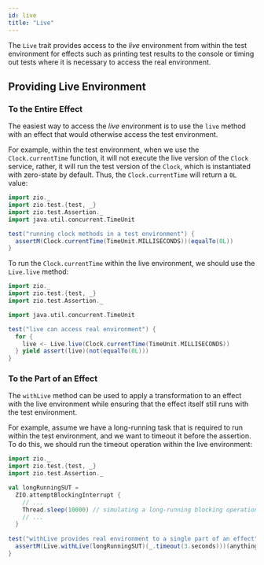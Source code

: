 ```yaml
---
id: live
title: "Live"
---
```


The `Live` trait provides access to the _live_ environment from within the test environment for effects such as printing test results to the console or timing out tests where it is necessary to access the real environment.

## Providing Live Environment 

### To the Entire Effect

The easiest way to access the _live_ environment is to use the `live` method with an effect that would otherwise access the test environment.

For example, within the test environment, when we use the `Clock.currentTime` function, it will not execute the live version of the `Clock` service, rather, it will run the test version of the `Clock`, which is instantiated with zero-state by default. Thus, the `Clock.currentTime` will return a `0L` value:

```scala mdoc:compile-only
import zio._
import zio.test.{test, _}
import zio.test.Assertion._
import java.util.concurrent.TimeUnit

test("running clock methods in a test environment") {
  assertM(Clock.currentTime(TimeUnit.MILLISECONDS))(equalTo(0L)) 
}
```

To run the `Clock.currentTime` within the live environment, we should use the `Live.live` method:

```scala mdoc:compile-only
import zio._
import zio.test.{test, _}
import zio.test.Assertion._

import java.util.concurrent.TimeUnit

test("live can access real environment") {
  for {
    live <- Live.live(Clock.currentTime(TimeUnit.MILLISECONDS))
  } yield assert(live)(not(equalTo(0L)))
}
```

### To the Part of an Effect

The `withLive` method can be used to apply a transformation to an effect with the live environment while ensuring that the effect itself still runs with the test environment.

For example, assume we have a long-running task that is required to run within the test environment, and we want to timeout it before the assertion. To do this, we should run the timeout operation within the live environment:

```scala mdoc:compile-only
import zio._
import zio.test.{test, _}
import zio.test.Assertion._

val longRunningSUT =
  ZIO.attemptBlockingInterrupt {
    // ... 
    Thread.sleep(10000) // simulating a long-running blocking operation
    // ...
  }
  
test("withLive provides real environment to a single part of an effect") {
  assertM(Live.withLive(longRunningSUT)(_.timeout(3.seconds)))(anything)
}
```
